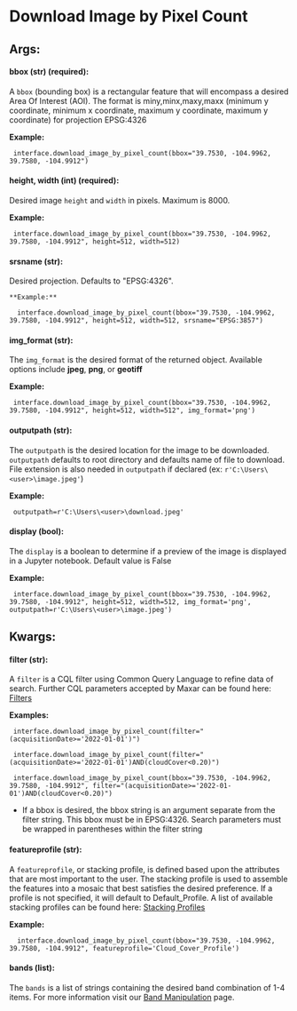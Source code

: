 # Download Image by Pixel Count

## Args:

#### bbox (str) (required):

  A `bbox` (bounding box) is a rectangular feature that will encompass a desired Area Of Interest (AOI).
  The format is miny,minx,maxy,maxx (minimum y coordinate, minimum x coordinate, maximum y coordinate, maximum y coordinate) for
  projection EPSG:4326

   **Example:**
   
     interface.download_image_by_pixel_count(bbox="39.7530, -104.9962, 39.7580, -104.9912")
	 

#### height, width (int) (required):

  Desired image `height` and `width` in pixels. Maximum is 8000.

   **Example:**
   
     interface.download_image_by_pixel_count(bbox="39.7530, -104.9962, 39.7580, -104.9912", height=512, width=512)
	 
#### srsname (str):

  Desired projection. Defaults to "EPSG:4326".
  
    **Example:**
	  
	  interface.download_image_by_pixel_count(bbox="39.7530, -104.9962, 39.7580, -104.9912", height=512, width=512, srsname="EPSG:3857")

#### img_format (str):

  The `img_format` is the desired format of the returned object. Available options include **jpeg**, **png**, or **geotiff**

   **Example:**
   
     interface.download_image_by_pixel_count(bbox="39.7530, -104.9962, 39.7580, -104.9912", height=512, width=512", img_format='png')

#### outputpath (str):
  
 The `outputpath` is the desired location for the image to be downloaded. `outputpath` defaults to root directory and defaults name of file to download. File extension is also needed in `outputpath` if declared (ex: `r'C:\Users\<user>\image.jpeg'`)
	
   **Example:**
   
	 outputpath=r'C:\Users\<user>\download.jpeg'

#### display (bool):

  The `display` is a boolean to determine if a preview of the image is displayed in a Jupyter notebook. Default value is False

   **Example:**
   
     interface.download_image_by_pixel_count(bbox="39.7530, -104.9962, 39.7580, -104.9912", height=512, width=512, img_format='png', outputpath=r'C:\Users\<user>\image.jpeg')
	 
## Kwargs:

#### filter (str):

  A `filter` is a CQL filter using Common Query Language to refine data of search. Further CQL parameters accepted by Maxar can be
  found here: [Filters](https://securewatchdocs.maxar.com/en-us/Miscellaneous/DevGuides/Common_Query_Language/Query.htm?Highlight=cql_)

   **Examples:**
   
     interface.download_image_by_pixel_count(filter="(acquisitionDate>='2022-01-01')")
     
	 interface.download_image_by_pixel_count(filter="(acquisitionDate>='2022-01-01')AND(cloudCover<0.20)")

     interface.download_image_by_pixel_count(bbox="39.7530, -104.9962, 39.7580, -104.9912", filter="(acquisitionDate>='2022-01-01')AND(cloudCover<0.20)")

   *  
      If a bbox is desired, the bbox string is an argument separate from the filter string. This bbox must be in EPSG:4326.
      Search parameters must be wrapped in parentheses within the filter string

#### featureprofile (str): 
  
  A `featureprofile`, or stacking profile, is defined based upon the attributes that are most important to the user. The stacking
  profile is used to assemble the features into a mosaic that best satisfies the desired preference. If a profile is not specified, it 
  will default to Default_Profile. A list of available stacking profiles can be found here: [Stacking Profiles](https://securewatchdocs.maxar.com/en-us/Miscellaneous/DevGuides/Stacking_Profiles/stack_profiles.htm)


   **Example:**
	
      interface.download_image_by_pixel_count(bbox="39.7530, -104.9962, 39.7580, -104.9912", featureprofile='Cloud_Cover_Profile')
	  
#### bands (list):

  The `bands` is a list of strings containing the desired band combination of 1-4 items. For more information visit our [Band Manipulation](band_manipulation.md) page.
